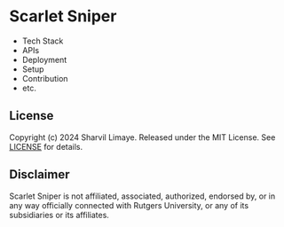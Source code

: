 # Scarlet Sniper



- Tech Stack
- APIs
- Deployment
- Setup
- Contribution
- etc.

## License

Copyright (c) 2024 Sharvil Limaye. Released under the MIT License. See [LICENSE](LICENSE) for details.

## Disclaimer

Scarlet Sniper is not affiliated, associated, authorized, endorsed by, or in any way officially connected with Rutgers University, or any of its subsidiaries or its affiliates.